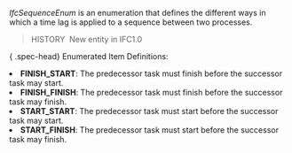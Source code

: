 _IfcSequenceEnum_ is an enumeration that defines the different ways in which a time lag is applied to a sequence between two processes.

> HISTORY&nbsp; New entity in IFC1.0

{ .spec-head}
Enumerated Item Definitions:

<lu>
      <li><b>FINISH_START</b>: The predecessor task must finish before the successor task may start.</li>
      <li><b>FINISH_FINISH</b>: The predecessor task must finish before the successor task may finish.</li>
      <li><b>START_START</b>: The predecessor task must start before the successor task may start.</li>
      <li><b>START_FINISH</b>: The predecessor task must start before the successor task may finish.</li>
    </lu>